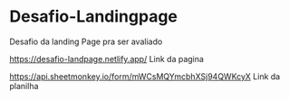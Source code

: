 # Desafio-Landingpage
Desafio da landing Page pra ser avaliado

https://desafio-landpage.netlify.app/  Link da pagina

https://api.sheetmonkey.io/form/mWCsMQYmcbhXSj94QWKcyX Link da planilha
